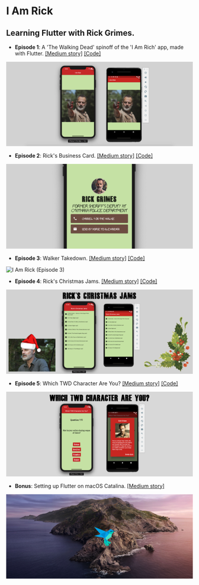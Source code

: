 # I Am Rick

## Learning Flutter with Rick Grimes.

- **Episode 1**: A 'The Walking Dead' spinoff of the 'I Am Rich' app, made with Flutter. [[Medium story]](https://medium.com/@alexandrosbaramilis/i-am-rick-417d8b35ac0) [[Code]](https://github.com/alexbaramilis/I-Am-Rick/tree/master/Episode%201)

![I Am Rick](screenshots/episode_1.png)
  
- **Episode 2**: Rick's Business Card. [[Medium story]](https://medium.com/@alexandrosbaramilis/i-am-rick-episode-2-74b6dd0e8642) [[Code]](https://github.com/alexbaramilis/I-Am-Rick/tree/master/Episode%202)

![I Am Rick (Episode 2)](screenshots/episode_2.png)

- **Episode 3**: Walker Takedown. [[Medium story]](https://medium.com/@alexandrosbaramilis/i-am-rick-episode-3-walker-takedown-b51fbde65bfa) [[Code]](https://github.com/alexbaramilis/I-Am-Rick/tree/master/Episode%203)

![I Am Rick (Episode 3)](screenshots/episode_3.png)

- **Episode 4**: Rick's Christmas Jams. [[Medium story]](https://medium.com/@alexandrosbaramilis/i-am-rick-episode-4-ricks-christmas-jams-dbe787a5f2f4?source=friends_link&sk=f15f3816a9bd21bcd05bfb7a95db1139) [[Code]](https://github.com/alexbaramilis/I-Am-Rick/tree/master/Episode%204)

![I Am Rick (Episode 4)](screenshots/episode_4.png)

- **Episode 5**: Which TWD Character Are You? [[Medium story]](https://medium.com/@alexandrosbaramilis/i-am-rick-episode-5-which-twd-character-are-you-8e36a4964662) [[Code]](https://github.com/alexbaramilis/I-Am-Rick/tree/master/Episode%205)

![I Am Rick (Episode 5)](screenshots/episode_5.png)

- **Bonus**: Setting up Flutter on macOS Catalina. [[Medium story]](https://medium.com/@alexandrosbaramilis/setting-up-flutter-on-macos-catalina-d023df8845ae)

![Setting up Flutter on macOS Catalina](screenshots/setting_up_flutter.jpg)
